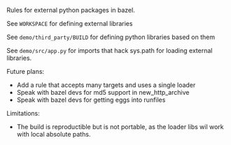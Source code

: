 Rules for external python packages in bazel.

See ```WORKSPACE``` for defining external libraries

See ```demo/third_party/BUILD``` for defining python libraries based on them

See ```demo/src/app.py``` for imports that hack sys.path for loading external
libraries.

Future plans:
* Add a rule that accepts many targets and uses a single loader
* Speak with bazel devs for md5 support in new_http_archive
* Speak with bazel devs for getting eggs into runfiles

Limitations:
* The build is reproductible but is not portable, as the loader libs
wil work with local absolute paths.
